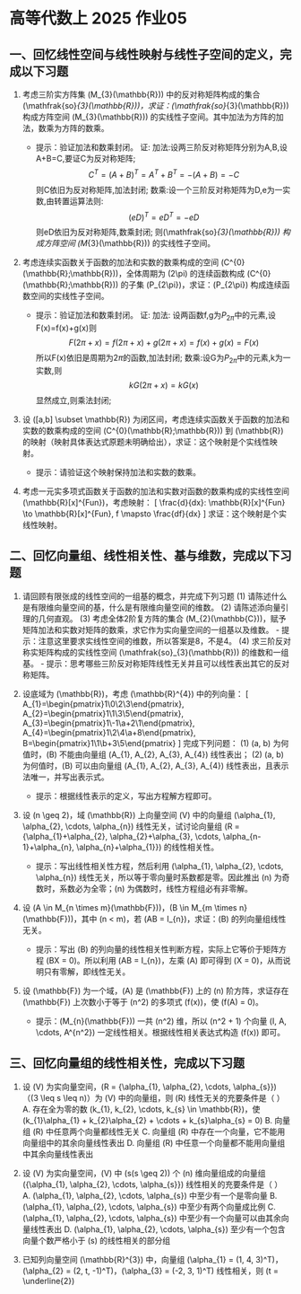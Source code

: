 # 高等代数上 2025 作业05
## 一、回忆线性空间与线性映射与线性子空间的定义，完成以下习题
1. 考虑三阶实方阵集 \(M_{3}(\mathbb{R})\) 中的反对称矩阵构成的集合 \(\mathfrak{so}_{3}(\mathbb{R})\)，求证：\(\mathfrak{so}_{3}(\mathbb{R})\) 构成方阵空间 \(M_{3}(\mathbb{R})\) 的实线性子空间。其中加法为方阵的加法，数乘为方阵的数乘。
    - 提示：验证加法和数乘封闭。
证:
加法:设两三阶反对称矩阵分别为A,B,设A+B=C,要证C为反对称矩阵;
$$
 C^T=(A+B)^T=A^T+B^T=-(A+B)=-C
$$
则C依旧为反对称矩阵,加法封闭;
数乘:设一个三阶反对称矩阵为D,e为一实数,由转置运算法则:
$$
(eD)^T=eD^T=-eD
$$
则eD依旧为反对称矩阵,数乘封闭;
则\(\mathfrak{so}_{3}(\mathbb{R})\) 构成方阵空间 \(M_{3}(\mathbb{R})\) 的实线性子空间。
2. 考虑连续实函数关于函数的加法和实数的数乘构成的空间 \(C^{0}(\mathbb{R};\mathbb{R})\)，全体周期为 \(2\pi\) 的连续函数构成 \(C^{0}(\mathbb{R};\mathbb{R})\) 的子集 \(P_{2\pi}\)，求证：\(P_{2\pi}\) 构成连续函数空间的实线性子空间。
    - 提示：验证加法和数乘封闭。
    证:
    加法:
设两函数f,g为$P_{2\pi}$中的元素,设F(x)=f(x)+g(x)则
$$
F(2\pi+x)=f(2\pi+x)+g(2\pi+x)=f(x)+g(x)=F(x)
$$
所以F(x)依旧是周期为$2\pi$的函数,加法封闭;
数乘:设G为$P_{2\pi}$中的元素,k为一实数,则
$$
kG(2\pi+x)=kG(x)
$$
显然成立,则乘法封闭;
3. 设 \([a,b] \subset \mathbb{R}\) 为闭区间，考虑连续实函数关于函数的加法和实数的数乘构成的空间 \(C^{0}(\mathbb{R};\mathbb{R})\) 到 \(\mathbb{R}\) 的映射（映射具体表达式原题未明确给出），求证：这个映射是个实线性映射。
    - 提示：请验证这个映射保持加法和实数的数乘。

4. 考虑一元实多项式函数关于函数的加法和实数对函数的数乘构成的实线性空间 \(\mathbb{R}[x]^{Fun}\)，考虑映射：
\[
\frac{d}{dx}: \mathbb{R}[x]^{Fun} \to \mathbb{R}[x]^{Fun}, f \mapsto \frac{df}{dx}
\]
求证：这个映射是个实线性映射。


## 二、回忆向量组、线性相关性、基与维数，完成以下习题
1. 请回顾有限张成的线性空间的一组基的概念，并完成下列习题
    (1) 请陈述什么是有限维向量空间的基，什么是有限维向量空间的维数。
    (2) 请陈述添向量引理的几何直观。
    (3) 考虑全体2阶复方阵的集合 \(M_{2}(\mathbb{C})\)，赋予矩阵加法和实数对矩阵的数乘，求它作为实向量空间的一组基以及维数。
        - 提示：注意这里要求实线性空间的维数，所以答案是8，不是4。
    (4) 求三阶反对称实矩阵构成的实线性空间 \(\mathfrak{so}_{3}(\mathbb{R})\) 的维数和一组基。
        - 提示：思考哪些三阶反对称矩阵线性无关并且可以线性表出其它的反对称矩阵。

2. 设底域为 \(\mathbb{R}\)，考虑 \(\mathbb{R}^{4}\) 中的列向量：
\[
A_{1}=\begin{pmatrix}1\\0\\2\\3\end{pmatrix}, A_{2}=\begin{pmatrix}1\\1\\3\\5\end{pmatrix}, A_{3}=\begin{pmatrix}1\\-1\\a+2\\1\end{pmatrix}, A_{4}=\begin{pmatrix}1\\2\\4\\a+8\end{pmatrix}, B=\begin{pmatrix}1\\1\\b+3\\5\end{pmatrix}
\]
完成下列问题：
    (1) \(a, b\) 为何值时，\(B\) 不能由向量组 \(A_{1}, A_{2}, A_{3}, A_{4}\) 线性表出；
    (2) \(a, b\) 为何值时，\(B\) 可以由向量组 \(A_{1}, A_{2}, A_{3}, A_{4}\) 线性表出，且表示法唯一，并写出表示式。
    - 提示：根据线性表示的定义，写出方程解方程即可。

3. 设 \(n \geq 2\)，域 \(\mathbb{R}\) 上向量空间 \(V\) 中的向量组 \(\alpha_{1}, \alpha_{2}, \cdots, \alpha_{n}\) 线性无关，试讨论向量组 \(R = \{\alpha_{1}+\alpha_{2}, \alpha_{2}+\alpha_{3}, \cdots, \alpha_{n-1}+\alpha_{n}, \alpha_{n}+\alpha_{1}\}\) 的线性相关性。
    - 提示：写出线性相关性方程，然后利用 \(\alpha_{1}, \alpha_{2}, \cdots, \alpha_{n}\) 线性无关，所以等于零向量时系数都是零。因此推出 \(n\) 为奇数时，系数必为全零；\(n\) 为偶数时，线性方程组必有非零解。

4. 设 \(A \in M_{n \times m}(\mathbb{F})\)，\(B \in M_{m \times n}(\mathbb{F})\)，其中 \(n < m\)，若 \(AB = I_{n}\)，求证：\(B\) 的列向量组线性无关。
    - 提示：写出 \(B\) 的列向量的线性相关性判断方程，实际上它等价于矩阵方程 \(BX = 0\)。所以利用 \(AB = I_{n}\)，左乘 \(A\) 即可得到 \(X = 0\)，从而说明只有零解，即线性无关。

5. 设 \(\mathbb{F}\) 为一个域，\(A\) 是 \(\mathbb{F}\) 上的 \(n\) 阶方阵，求证存在 \(\mathbb{F}\) 上次数小于等于 \(n^2\) 的多项式 \(f(x)\)，使 \(f(A) = 0\)。
    - 提示：\(M_{n}(\mathbb{F})\) 一共 \(n^2\) 维，所以 \(n^2 + 1\) 个向量 \(I, A, \cdots, A^{n^2}\) 一定线性相关。根据线性相关表达式构造 \(f(x)\) 即可。


## 三、回忆向量组的线性相关性，完成以下习题
1. 设 \(V\) 为实向量空间，\(R = \{\alpha_{1}, \alpha_{2}, \cdots, \alpha_{s}\}\)（\(3 \leq s \leq n\)）为 \(V\) 中的向量组，则 \(R\) 线性无关的充要条件是（ ）
    A. 存在全为零的数 \(k_{1}, k_{2}, \cdots, k_{s} \in \mathbb{R}\)，使 \(k_{1}\alpha_{1} + k_{2}\alpha_{2} + \cdots + k_{s}\alpha_{s} = 0\)
    B. 向量组 \(R\) 中任意两个向量都线性无关
    C. 向量组 \(R\) 中存在一个向量，它不能用向量组中的其余向量线性表出
    D. 向量组 \(R\) 中任意一个向量都不能用向量组中其余向量线性表出

2. 设 \(V\) 为实向量空间，\(V\) 中 \(s(s \geq 2)\) 个 \(n\) 维向量组成的向量组 \(\{\alpha_{1}, \alpha_{2}, \cdots, \alpha_{s}\}\) 线性相关的充要条件是（ ）
    A. \(\alpha_{1}, \alpha_{2}, \cdots, \alpha_{s}\) 中至少有一个是零向量
    B. \(\alpha_{1}, \alpha_{2}, \cdots, \alpha_{s}\) 中至少有两个向量成比例
    C. \(\alpha_{1}, \alpha_{2}, \cdots, \alpha_{s}\) 中至少有一个向量可以由其余向量线性表出
    D. \(\alpha_{1}, \alpha_{2}, \cdots, \alpha_{s}\) 至少有一个包含向量个数严格小于 \(s\) 的线性相关的部分组

3. 已知列向量空间 \(\mathbb{R}^{3}\) 中，向量组 \(\alpha_{1} = (1, 4, 3)^T\)，\(\alpha_{2} = (2, t, -1)^T\)，\(\alpha_{3} = (-2, 3, 1)^T\) 线性相关，则 \(t = \underline{2}\)